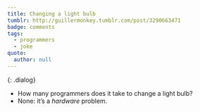 ```yaml
---
title: Changing a light bulb
tumblr: http://guillermonkey.tumblr.com/post/3290663471
badge: comments
tags:
  - programmers
  - joke
quote:
  author: null
---
```


{: .dialog}
- How many programmers does it take to change a light bulb?
- None: it’s a *hardware* problem.
